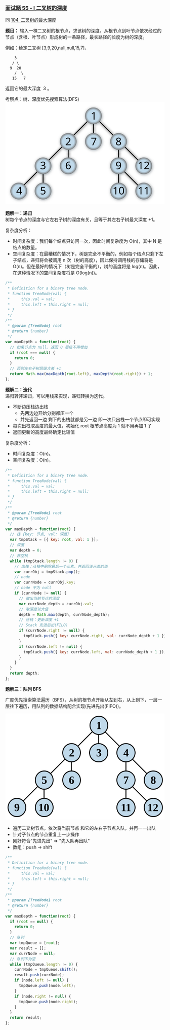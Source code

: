 ### [面试题 55 - I 二叉树的深度](https://leetcode-cn.com/problems/er-cha-shu-de-shen-du-lcof/)

同 [104. 二叉树的最大深度](https://leetcode-cn.com/problems/maximum-depth-of-binary-tree/)

**题目：** 输入一棵二叉树的根节点，求该树的深度。从根节点到叶节点依次经过的节点（含根、叶节点）形成树的一条路径，最长路径的长度为树的深度。

例如：给定二叉树 [3,9,20,null,null,15,7]，

```
    3
   / \
  9  20
    /  \
   15   7
```

返回它的最大深度  3 。

考察点：树、深度优先搜索算法(DFS)  
![depth-first-tree](../images/depth-first-tree.svg)

**题解一：递归**  
树每个节点的深度与它左右子树的深度有关，且等于其左右子树最大深度 +1。

复杂度分析：

- 时间复杂度：我们每个结点只访问一次，因此时间复杂度为 O(n)，其中 N 是结点的数量。
- 空间复杂度：在最糟糕的情况下，树是完全不平衡的，例如每个结点只剩下左子结点，递归将会被调用 n 次（树的高度），因此保持调用栈的存储将是 O(n)。但在最好的情况下（树是完全平衡的），树的高度将是 log(n)。因此，在这种情况下的空间复杂度将是 O(log(n))。

```js
/**
 * Definition for a binary tree node.
 * function TreeNode(val) {
 *     this.val = val;
 *     this.left = this.right = null;
 * }
 */
/**
 * @param {TreeNode} root
 * @return {number}
 */
var maxDepth = function(root) {
  // 如果节点为 null，返回 0 层级不再增加
  if (root === null) {
    return 0;
  }
  // 否则左右子树层级大者 +1
  return Math.max(maxDepth(root.left), maxDepth(root.right)) + 1;
};
```

**题解二：迭代**  
递归转非递归，可以用栈来实现，递归转换为迭代。

- 不断边压栈边出栈
  - 先两边边开始分别都压一个
  - 并先返回一边 剩下的出栈就都是另一边 即一次只出栈一个节点即可实现
- 每次出栈取高度的最大值，初始化 root 根节点高度为 1 就不用再加 1 了
- 返回更新的高度最终确定比较值

复杂度分析：

- 时间复杂度：O(n)。
- 空间复杂度：O(n)。

```js
/**
 * Definition for a binary tree node.
 * function TreeNode(val) {
 *     this.val = val;
 *     this.left = this.right = null;
 * }
 */
/**
 * @param {TreeNode} root
 * @return {number}
 */
var maxDepth = function(root) {
  // 栈 {key: 节点, val: 深度}
  var tmpStack = [{ key: root, val: 1 }];
  // 深度
  var depth = 0;
  // 非空栈
  while (tmpStack.length != 0) {
    // 出栈：从栈中删除最后一个元素，并返回该元素的值
    var currObj = tmpStack.pop();
    // node
    var currNode = currObj.key;
    // node 不为 null
    if (currNode != null) {
      // 取出当前节点的深度
      var currNode_depth = currObj.val;
      // 取深度较大值
      depth = Math.max(depth, currNode_depth);
      // 压栈：更新深度 +1
      // Stack 先进后出(FILO)
      if (currNode.right != null) {
        tmpStack.push({ key: currNode.right, val: currNode_depth + 1 });
      }
      if (currNode.left != null) {
        tmpStack.push({ key: currNode.left, val: currNode_depth + 1 });
      }
    }
  }
  return depth;
};
```

**题解三：队列 BFS**

广度优先搜索算法遍历（BFS），从树的根节点开始从左到右，从上到下，一层一层往下遍历，用队列的数据结构配合实现(先进先出(FIFO))。

![breadth-first-tree](../images/breadth-first-tree.svg)

- 遍历二叉树节点，依次将当前节点 和它的左右子节点入队，并再一一出队
- 针对子节点的节点重复上一步操作
- 刚好符合"先进先出" => "先入队再出队"
- 数组：push -> shift

```js
/**
 * Definition for a binary tree node.
 * function TreeNode(val) {
 *     this.val = val;
 *     this.left = this.right = null;
 * }
 */
/**
 * @param {TreeNode} root
 * @return {number}
 */
var maxDepth = function(root) {
  if (root == null) {
    return 0;
  }
  // 队列
  var tmpQueue = [root];
  var result = [];
  var currNode = null;
  // 队列不为空
  while (tmpQueue.length != 0) {
    currNode = tmpQueue.shift();
    result.push(currNode);
    if (node.left != null) {
      tmpQueue.push(node.left);
    }
    if (node.right != null) {
      tmpQueue.push(node.right);
    }
  }
  return result;
};
```
